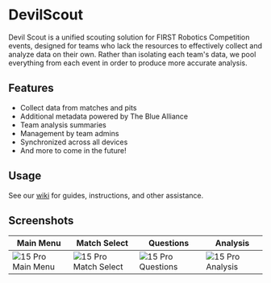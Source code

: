# DevilScout

Devil Scout is a unified scouting solution for FIRST Robotics Competition events, designed for teams who lack the resources to effectively collect and analyze data on their own. Rather than isolating each team's data, we pool everything from each event in order to produce more accurate analysis.

## Features

- Collect data from matches and pits
- Additional metadata powered by The Blue Alliance
- Team analysis summaries
- Management by team admins
- Synchronized across all devices
- And more to come in the future!

## Usage

See our [wiki](https://github.com/Team1559/DevilScout/wiki) for guides, instructions, and other assistance.

## Screenshots

| Main Menu | Match Select | Questions | Analysis |
|-|-|-|-|
| ![15 Pro Main Menu](https://github.com/Team1559/DevilScout/assets/89086035/c153bb92-d075-4531-9fc5-5fb781bb3987) | ![15 Pro Match Select](https://github.com/Team1559/DevilScout/assets/89086035/2250f487-b8ae-4221-aa97-3914147a5ca6) | ![15 Pro Questions](https://github.com/Team1559/DevilScout/assets/89086035/32eee769-cf08-4565-8ee3-344b32ecc547) | ![15 Pro Analysis](https://github.com/Team1559/DevilScout/assets/89086035/3e2afffa-0619-432b-8eee-33cd7b04d337) |
